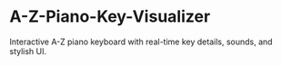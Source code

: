 # A-Z-Piano-Key-Visualizer
Interactive A-Z piano keyboard with real-time key details, sounds, and stylish UI.
